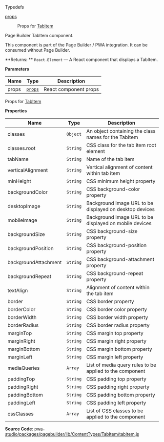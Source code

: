
Typedefs

<dl>
<dt><a href="#props">props</a></dt>
<dd>

Props for [TabItem](#TabItem)

</dd>
</dl>


Page Builder TabItem component.

This component is part of the Page Builder / PWA integration. It can be consumed without Page Builder.

**Returns: **
`React.Element`
   — A React component that displays a TabItem.

**Parameters**

| Name | Type | Description |
| --- | --- | --- |
| props | [`props`](#props) | React component props |


Props for [TabItem](#TabItem)

**Properties**

| Name | Type | Description |
| --- | --- | --- |
| classes | `Object` | An object containing the class names for the TabItem |
| classes.root | `String` | CSS class for the tab item root element |
| tabName | `String` | Name of the tab item |
| verticalAlignment | `String` | Vertical alignment of content within tab item |
| minHeight | `String` | CSS minimum height property |
| backgroundColor | `String` | CSS background-color property |
| desktopImage | `String` | Background image URL to be displayed on desktop devices |
| mobileImage | `String` | Background image URL to be displayed on mobile devices |
| backgroundSize | `String` | CSS background-size property |
| backgroundPosition | `String` | CSS background-position property |
| backgroundAttachment | `String` | CSS background-attachment property |
| backgroundRepeat | `String` | CSS background-repeat property |
| textAlign | `String` | Alignment of content within the tab item |
| border | `String` | CSS border property |
| borderColor | `String` | CSS border color property |
| borderWidth | `String` | CSS border width property |
| borderRadius | `String` | CSS border radius property |
| marginTop | `String` | CSS margin top property |
| marginRight | `String` | CSS margin right property |
| marginBottom | `String` | CSS margin bottom property |
| marginLeft | `String` | CSS margin left property |
| mediaQueries | `Array` | List of media query rules to be applied to the component |
| paddingTop | `String` | CSS padding top property |
| paddingRight | `String` | CSS padding right property |
| paddingBottom | `String` | CSS padding bottom property |
| paddingLeft | `String` | CSS padding left property |
| cssClasses | `Array` | List of CSS classes to be applied to the component |



**Source Code**: [pwa-studio/packages/pagebuilder/lib/ContentTypes/TabItem/tabItem.js](https://github.com/magento/pwa-studio/blob/develop/packages/pagebuilder/lib/ContentTypes/TabItem/tabItem.js)